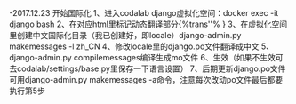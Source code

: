 -2017.12.23 开始国际化
1、进入codalab django虚拟化空间：docker exec -it django bash
2、在对应html里标记动态翻译部分{%trans''% }
3、在虚拟化空间里创建中文国际化目录（我已创建好，即locale）django-admin.py makemessages -l zh_CN
4、修改locale里的django.po文件翻译成中文
5、django-admin.py compilemessages编译生成mo文件
6、生效（如果不生效可去codalab/settings/base.py里保存一下语言设置）
7、后期更新django.po文件可用django-admin.py makemessages -a命令，注意每次改动po文件最后都要执行第5步